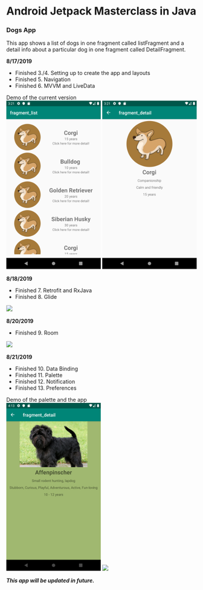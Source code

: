 <h1> Android Jetpack Masterclass in Java </h1>
<h3> Dogs App </h3>

<p> 
This app shows a list of dogs in one fragment called listFragment and a detail info about a particular dog in one fragment called DetailFragment. </p>

<p>
<b> 8/17/2019 </b>
<br>
<ul>
<li> Finished 3./4. Setting up to create the app and layouts </li>
<li> Finished 5. Navigation </li>
<li> Finished 6. MVVM and LiveData </li> 
</ul>
Demo of the current version
<br>
<img src="Screenshots/ListFragment.png" width = "250"> <img src="Screenshots/DetailFragment.png" width = "250">
</p>

<p> 
  <b> 8/18/2019 </b>
<ul>
<li> Finished 7. Retrofit and RxJava </li>
<li> Finished 8. Glide </li>
</ul>
<img src="Screenshots/dogsApp.gif" width = "250">
</p>

<p>
  <b> 8/20/2019 </b>
  <ul>
    <li> Finished 9. Room </li>
  </ul>
  <img src="Screenshots/update1.gif" width = "250">
</p>

<p> 
  <b> 8/21/2019 </b>
<ul>
  <li> Finished 10. Data Binding </li> 
  <li> Finished 11. Palette </li>
  <li> Finished 12. Notification </li>
  <li> Finished 13. Preferences </li>
</ul>
Demo of the palette and the app
<br>
<img src="Screenshots/palette.png" width="250">   <img src="Screenshots/August21.gif" width="250">

<b><i>This app will be updated in future.</i></b>
